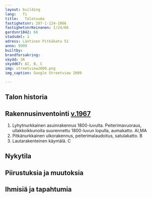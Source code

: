```yaml
---
layout: building
lang:   fi
title:   Talotuuma
fastighetsnr: 287-1-124-1066
fastighetsnrKeinanen: I/24/66
gardsnr1842: 66
stadsdel: 1
adress: Läntinen Pitkäkatu 51
anno: 9999
builtby:
brandforsakring:
skydd: SR
skydd67: AI, B, C
img: streetview2009.png
img_caption: Google Streetview 2009

---
```

## Talon historia

## Rakennusinventointi <a href="/sources/keinanen_karki.pdf">v.1967</a>
1. Lyhytnurkkainen asuinrakennus 1800-luvulta. Peiterimavuoraus, ullakkoikkunoita suurennettu 1800-luvun lopulla, aumakatto. AI,MA
2. Pitkänurkkainen ulkorakennus, peiterimalaudoitus, satulakatto. B
3. Lautarakenteinen käymälä. C

## Nykytila


## Piirustuksia ja muutoksia

## Ihmisiä ja tapahtumia
